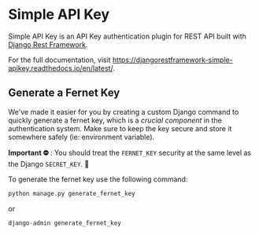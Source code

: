 # Simple API Key

Simple API Key is an API Key authentication plugin for REST API built with [Django Rest Framework](https://www.django-rest-framework.org/). 

For the full documentation, visit https://djangorestframework-simple-apikey.readthedocs.io/en/latest/.

## Generate a Fernet Key
We've made it easier for you by creating a custom Django command to quickly generate a fernet key, which is a *crucial component* in the authentication system. Make sure to keep the key secure and store it somewhere safely (ie: environment variable). 

**Important ⛔️** : You should treat the `FERNET_KEY` security at the same level as the Django `SECRET_KEY`. 🫡

To generate the fernet key use the following command:

```python
python manage.py generate_fernet_key
```
or 
```python
django-admin generate_fernet_key
```
